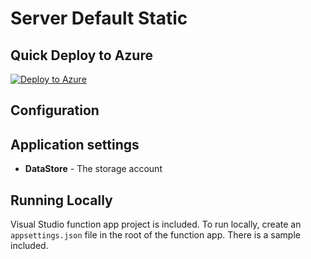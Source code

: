 # Server Default Static


## Quick Deploy to Azure

[![Deploy to Azure](http://azuredeploy.net/deploybutton.svg)](https://azuredeploy.net/)

## Configuration


## Application settings

- **DataStore** - The storage account

## Running Locally

Visual Studio function app project is included. To run locally, create an `appsettings.json` file in the root of the function app. There is a sample included.
